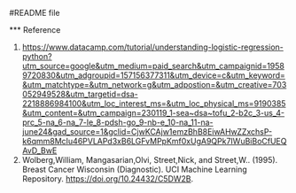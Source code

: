 #README file

*** Reference

1. https://www.datacamp.com/tutorial/understanding-logistic-regression-python?utm_source=google&utm_medium=paid_search&utm_campaignid=19589720830&utm_adgroupid=157156377311&utm_device=c&utm_keyword=&utm_matchtype=&utm_network=g&utm_adpostion=&utm_creative=703052949528&utm_targetid=dsa-2218886984100&utm_loc_interest_ms=&utm_loc_physical_ms=9190385&utm_content=&utm_campaign=230119_1-sea~dsa~tofu_2-b2c_3-us_4-prc_5-na_6-na_7-le_8-pdsh-go_9-nb-e_10-na_11-na-june24&gad_source=1&gclid=CjwKCAjw1emzBhB8EiwAHwZZxchsP-k6qmm8McIu46PVLAPd3xB6LGFvMPpKmf0xUgA9QPk7IWuBiBoCfUEQAvD_BwE
2. Wolberg,William, Mangasarian,Olvi, Street,Nick, and Street,W.. (1995). Breast Cancer Wisconsin (Diagnostic). UCI Machine Learning Repository. https://doi.org/10.24432/C5DW2B.
   